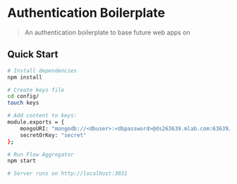 # Authentication Boilerplate

> An authentication boilerplate to base future web apps on

## Quick Start

```bash
# Install dependencies
npm install

# Create keys file
cd config/
touch keys

# Add content to keys:
module.exports = {
    mongoURI: "mongodb://<dbuser>:<dbpassword>@ds263639.mlab.com:63639/users",
    secretOrKey: "secret"
};

# Run Flow Aggregator
npm start

# Server runs on http://localhost:3031
```
